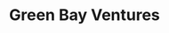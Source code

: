 ---
layout: firm_page
title: "Green Bay Ventures"
id: "greenbayventures.com"
permalink: "/greenbayventuresgreenbayventures.com/"
website: "https://www.greenbayventures.com"
offices: "San Francisco (United States), New York (United States)"
investment_stages: "Seed, Series A, Series B"
portfolio_companies: "Databricks, Dropbox, MuleSoft, Xiaomi, Deel, Docusign, Transferwise"
portfolio_link: "https://www.greenbayventures.com/portfolio"
investment_markets: "Enterprise Software, Digital Health, Transportation, Logistics, Mobility, Data Analytics, eSports, Marketplaces, Cyber Security"
founded_year: "2012"
description: "Green Bay Ventures is a San Francisco-based venture capital firm backed by prominent families. Their mission is to connect innovative companies with flagship customers within their investor ecosystem."
linkedin: "https://www.linkedin.com/company/greenbayventures"
twitter: ""
instagram: ""
team_page: "https://www.greenbayventures.com/team"
investor_type: "Venture Capital"
crunchbase: "https://www.crunchbase.com/organization/green-bay-ventures"
pitchbook: "https://pitchbook.com/profiles/investor/168354-82"

# SEO Optimization
meta_title: "Green Bay Ventures - VC Firm - projectstartups.com"
meta_description: "Green Bay Ventures, Green Bay Ventures is a San Francisco-based venture capital firm backed by prominent families. Their mission is to connect innovative companies with f..."
meta_keywords: "Green Bay Ventures, Enterprise Software, Digital Health, Transportation, Logistics, Mobility, Data Analytics, eSports, Marketplaces, Cyber Security, VC firm, venture capital, startup investor, projectstartups.com"
canonical_url: "https://vc.projectstartups.com/greenbayventuresgreenbayventures.com/"
---